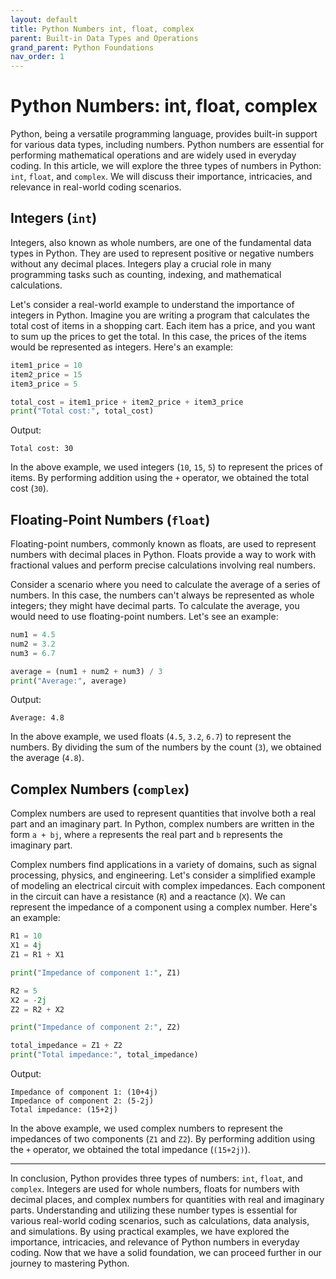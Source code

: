 ```yaml
---
layout: default
title: Python Numbers int, float, complex
parent: Built-in Data Types and Operations
grand_parent: Python Foundations
nav_order: 1
---
```

# Python Numbers: int, float, complex

Python, being a versatile programming language, provides built-in support for various data types, including numbers. Python numbers are essential for performing mathematical operations and are widely used in everyday coding. In this article, we will explore the three types of numbers in Python: `int`, `float`, and `complex`. We will discuss their importance, intricacies, and relevance in real-world coding scenarios.

## Integers (`int`)

Integers, also known as whole numbers, are one of the fundamental data types in Python. They are used to represent positive or negative numbers without any decimal places. Integers play a crucial role in many programming tasks such as counting, indexing, and mathematical calculations.

Let's consider a real-world example to understand the importance of integers in Python. Imagine you are writing a program that calculates the total cost of items in a shopping cart. Each item has a price, and you want to sum up the prices to get the total. In this case, the prices of the items would be represented as integers. Here's an example:

```python
item1_price = 10
item2_price = 15
item3_price = 5

total_cost = item1_price + item2_price + item3_price
print("Total cost:", total_cost)
```

Output:
```
Total cost: 30
```

In the above example, we used integers (`10`, `15`, `5`) to represent the prices of items. By performing addition using the `+` operator, we obtained the total cost (`30`).

## Floating-Point Numbers (`float`)

Floating-point numbers, commonly known as floats, are used to represent numbers with decimal places in Python. Floats provide a way to work with fractional values and perform precise calculations involving real numbers.

Consider a scenario where you need to calculate the average of a series of numbers. In this case, the numbers can't always be represented as whole integers; they might have decimal parts. To calculate the average, you would need to use floating-point numbers. Let's see an example:

```python
num1 = 4.5
num2 = 3.2
num3 = 6.7

average = (num1 + num2 + num3) / 3
print("Average:", average)
```

Output:
```
Average: 4.8
```

In the above example, we used floats (`4.5`, `3.2`, `6.7`) to represent the numbers. By dividing the sum of the numbers by the count (`3`), we obtained the average (`4.8`).

## Complex Numbers (`complex`)

Complex numbers are used to represent quantities that involve both a real part and an imaginary part. In Python, complex numbers are written in the form `a + bj`, where `a` represents the real part and `b` represents the imaginary part.

Complex numbers find applications in a variety of domains, such as signal processing, physics, and engineering. Let's consider a simplified example of modeling an electrical circuit with complex impedances. Each component in the circuit can have a resistance (`R`) and a reactance (`X`). We can represent the impedance of a component using a complex number. Here's an example:

```python
R1 = 10
X1 = 4j
Z1 = R1 + X1

print("Impedance of component 1:", Z1)

R2 = 5
X2 = -2j
Z2 = R2 + X2

print("Impedance of component 2:", Z2)

total_impedance = Z1 + Z2
print("Total impedance:", total_impedance)
```

Output:
```
Impedance of component 1: (10+4j)
Impedance of component 2: (5-2j)
Total impedance: (15+2j)
```

In the above example, we used complex numbers to represent the impedances of two components (`Z1` and `Z2`). By performing addition using the `+` operator, we obtained the total impedance (`(15+2j)`).

---

In conclusion, Python provides three types of numbers: `int`, `float`, and `complex`. Integers are used for whole numbers, floats for numbers with decimal places, and complex numbers for quantities with real and imaginary parts. Understanding and utilizing these number types is essential for various real-world coding scenarios, such as calculations, data analysis, and simulations. By using practical examples, we have explored the importance, intricacies, and relevance of Python numbers in everyday coding. Now that we have a solid foundation, we can proceed further in our journey to mastering Python.